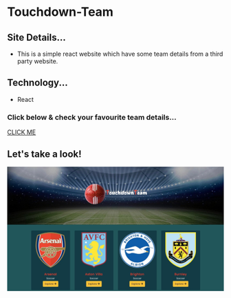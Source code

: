 # Touchdown-Team
## Site Details...
* This is a simple react website which have some team details from a third party website.  
## Technology...
* React

### Click below & check your favourite team details...
[CLICK ME](https://touchdown-team-bhuiyan.netlify.app)

## Let's take a look!
![alt text](src/images/siteSS.jpg)
